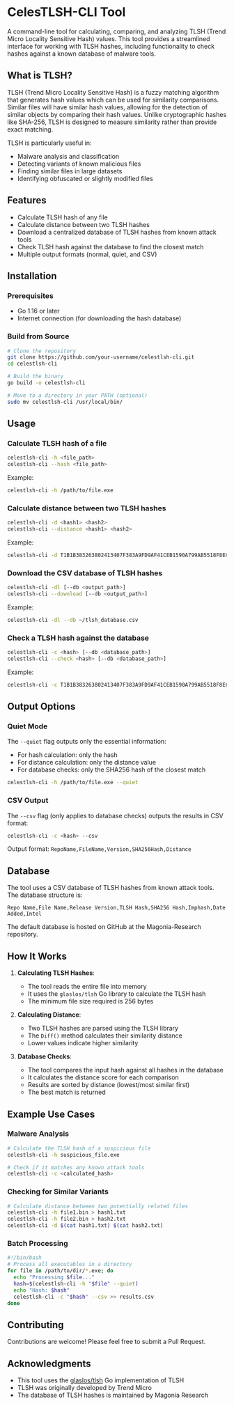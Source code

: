 # CelesTLSH-CLI Tool

A command-line tool for calculating, comparing, and analyzing TLSH (Trend Micro Locality Sensitive Hash) values. This tool provides a streamlined interface for working with TLSH hashes, including functionality to check hashes against a known database of malware tools. 

## What is TLSH?

TLSH (Trend Micro Locality Sensitive Hash) is a fuzzy matching algorithm that generates hash values which can be used for similarity comparisons. Similar files will have similar hash values, allowing for the detection of similar objects by comparing their hash values. Unlike cryptographic hashes like SHA-256, TLSH is designed to measure similarity rather than provide exact matching.

TLSH is particularly useful in:
- Malware analysis and classification
- Detecting variants of known malicious files
- Finding similar files in large datasets
- Identifying obfuscated or slightly modified files

## Features

- Calculate TLSH hash of any file
- Calculate distance between two TLSH hashes
- Download a centralized database of TLSH hashes from known attack tools
- Check TLSH hash against the database to find the closest match
- Multiple output formats (normal, quiet, and CSV)

## Installation

### Prerequisites

- Go 1.16 or later
- Internet connection (for downloading the hash database)

### Build from Source

```bash
# Clone the repository
git clone https://github.com/your-username/celestlsh-cli.git
cd celestlsh-cli

# Build the binary
go build -o celestlsh-cli

# Move to a directory in your PATH (optional)
sudo mv celestlsh-cli /usr/local/bin/
```

## Usage

### Calculate TLSH hash of a file

```bash
celestlsh-cli -h <file_path>
celestlsh-cli --hash <file_path>
```

Example:
```bash
celestlsh-cli -h /path/to/file.exe
```

### Calculate distance between two TLSH hashes

```bash
celestlsh-cli -d <hash1> <hash2>
celestlsh-cli --distance <hash1> <hash2>
```

Example:
```bash
celestlsh-cli -d T1B1B383263802413407F383A9FD9AF41CEB1590A799AB5518F8ECD1C01F76905EAB9F9F T1E6B383263802413407F383A9FD9AF41CEB1590A799AB5518F8ECD1C01F76905EAB9F9F
```

### Download the CSV database of TLSH hashes

```bash
celestlsh-cli -dl [--db <output_path>]
celestlsh-cli --download [--db <output_path>]
```

Example:
```bash
celestlsh-cli -dl --db ~/tlsh_database.csv
```

### Check a TLSH hash against the database

```bash
celestlsh-cli -c <hash> [--db <database_path>]
celestlsh-cli --check <hash> [--db <database_path>]
```

Example:
```bash
celestlsh-cli -c T1B1B383263802413407F383A9FD9AF41CEB1590A799AB5518F8ECD1C01F76905EAB9F9F
```

## Output Options

### Quiet Mode

The `--quiet` flag outputs only the essential information:
- For hash calculation: only the hash
- For distance calculation: only the distance value
- For database checks: only the SHA256 hash of the closest match

```bash
celestlsh-cli -h /path/to/file.exe --quiet
```

### CSV Output

The `--csv` flag (only applies to database checks) outputs the results in CSV format:
```bash
celestlsh-cli -c <hash> --csv
```

Output format: `RepoName,FileName,Version,SHA256Hash,Distance`

## Database

The tool uses a CSV database of TLSH hashes from known attack tools. The database structure is:

```
Repo Name,File Name,Release Version,TLSH Hash,SHA256 Hash,Imphash,Date Added,Intel
```

The default database is hosted on GitHub at the Magonia-Research repository.

## How It Works

1. **Calculating TLSH Hashes**: 
   - The tool reads the entire file into memory
   - It uses the `glaslos/tlsh` Go library to calculate the TLSH hash
   - The minimum file size required is 256 bytes

2. **Calculating Distance**:
   - Two TLSH hashes are parsed using the TLSH library
   - The `Diff()` method calculates their similarity distance
   - Lower values indicate higher similarity

3. **Database Checks**:
   - The tool compares the input hash against all hashes in the database
   - It calculates the distance score for each comparison
   - Results are sorted by distance (lowest/most similar first)
   - The best match is returned

## Example Use Cases

### Malware Analysis

```bash
# Calculate the TLSH hash of a suspicious file
celestlsh-cli -h suspicious_file.exe

# Check if it matches any known attack tools
celestlsh-cli -c <calculated_hash>
```

### Checking for Similar Variants

```bash
# Calculate distance between two potentially related files
celestlsh-cli -h file1.bin > hash1.txt
celestlsh-cli -h file2.bin > hash2.txt
celestlsh-cli -d $(cat hash1.txt) $(cat hash2.txt)
```

### Batch Processing

```bash
#!/bin/bash
# Process all executables in a directory
for file in /path/to/dir/*.exe; do
  echo "Processing $file..."
  hash=$(celestlsh-cli -h "$file" --quiet)
  echo "Hash: $hash"
  celestlsh-cli -c "$hash" --csv >> results.csv
done
```

## Contributing

Contributions are welcome! Please feel free to submit a Pull Request.

## Acknowledgments

- This tool uses the [glaslos/tlsh](https://github.com/glaslos/tlsh) Go implementation of TLSH
- TLSH was originally developed by Trend Micro
- The database of TLSH hashes is maintained by Magonia Research
